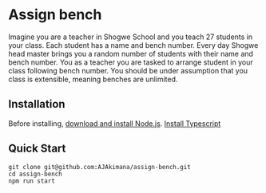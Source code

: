 # Assign bench

Imagine you are a teacher in Shogwe School and you teach 27 students in your class.
Each student has a name and bench number.
Every day Shogwe head master brings you a random number of students with their name and bench number.
You as a teacher you are tasked to arrange student in your class following bench number.
You should be under assumption that you class is extensible, meaning benches are unlimited.

## Installation

Before installing, [download and install Node.js](https://nodejs.org/en/download/).
[Install Typescript](https://www.typescriptlang.org/)

## Quick Start

```
git clone git@github.com:AJAkimana/assign-bench.git
cd assign-bench
npm run start
```
